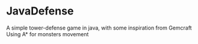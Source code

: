 # JavaDefense

A simple tower-defense game in java, with some inspiration from Gemcraft
Using A* for monsters movement
